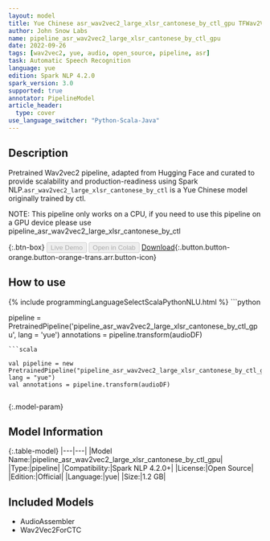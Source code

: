 ```yaml
---
layout: model
title: Yue Chinese asr_wav2vec2_large_xlsr_cantonese_by_ctl_gpu TFWav2Vec2ForCTC from ctl
author: John Snow Labs
name: pipeline_asr_wav2vec2_large_xlsr_cantonese_by_ctl_gpu
date: 2022-09-26
tags: [wav2vec2, yue, audio, open_source, pipeline, asr]
task: Automatic Speech Recognition
language: yue
edition: Spark NLP 4.2.0
spark_version: 3.0
supported: true
annotator: PipelineModel
article_header:
  type: cover
use_language_switcher: "Python-Scala-Java"
---
```


## Description

Pretrained Wav2vec2  pipeline, adapted from Hugging Face and curated to provide scalability and production-readiness using Spark NLP.`asr_wav2vec2_large_xlsr_cantonese_by_ctl` is a Yue Chinese model originally trained by ctl.

NOTE: This pipeline only works on a CPU, if you need to use this pipeline on a GPU device please use pipeline_asr_wav2vec2_large_xlsr_cantonese_by_ctl

{:.btn-box}
<button class="button button-orange" disabled>Live Demo</button>
<button class="button button-orange" disabled>Open in Colab</button>
[Download](https://s3.amazonaws.com/auxdata.johnsnowlabs.com/public/models/pipeline_asr_wav2vec2_large_xlsr_cantonese_by_ctl_gpu_yue_4.2.0_3.0_1664188890842.zip){:.button.button-orange.button-orange-trans.arr.button-icon}

## How to use



<div class="tabs-box" markdown="1">
{% include programmingLanguageSelectScalaPythonNLU.html %}
```python

pipeline = PretrainedPipeline('pipeline_asr_wav2vec2_large_xlsr_cantonese_by_ctl_gpu', lang = 'yue')
annotations =  pipeline.transform(audioDF)
    
```
```scala

val pipeline = new PretrainedPipeline("pipeline_asr_wav2vec2_large_xlsr_cantonese_by_ctl_gpu", lang = "yue")
val annotations = pipeline.transform(audioDF)
    
```
</div>

{:.model-param}
## Model Information

{:.table-model}
|---|---|
|Model Name:|pipeline_asr_wav2vec2_large_xlsr_cantonese_by_ctl_gpu|
|Type:|pipeline|
|Compatibility:|Spark NLP 4.2.0+|
|License:|Open Source|
|Edition:|Official|
|Language:|yue|
|Size:|1.2 GB|

## Included Models

- AudioAssembler
- Wav2Vec2ForCTC